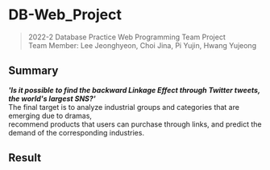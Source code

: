 # DB-Web_Project

> 2022-2 Database Practice Web Programming Team Project    
Team Member: Lee Jeonghyeon, Choi Jina, Pi Yujin, Hwang Yujeong

## Summary   
<b><i>'Is it  possible to find the backward Linkage Effect through Twitter tweets, the world's largest SNS?'</i></b>   
The final target is to analyze industrial groups and categories that are emerging due to dramas,   
recommend products that users can purchase through links, and predict the demand of the corresponding industries.

## Result
